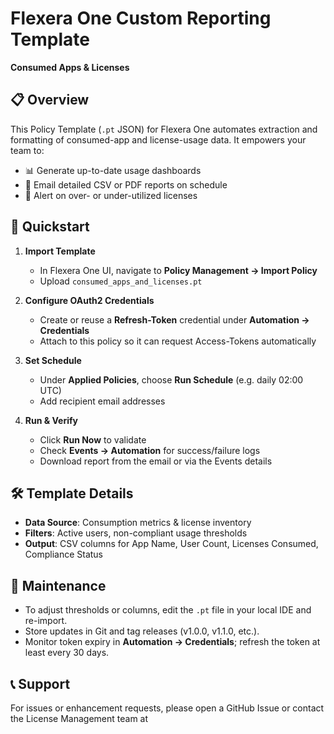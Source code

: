 # Flexera One Custom Reporting Template  
**Consumed Apps & Licenses**

## 📋 Overview  
This Policy Template (`.pt` JSON) for Flexera One automates extraction and formatting of consumed-app and license-usage data. It empowers your team to:

- 📊 Generate up-to-date usage dashboards  
- 📩 Email detailed CSV or PDF reports on schedule  
- 🔔 Alert on over- or under-utilized licenses  

## 🚀 Quickstart

1. **Import Template**  
   - In Flexera One UI, navigate to **Policy Management → Import Policy**  
   - Upload `consumed_apps_and_licenses.pt`  
2. **Configure OAuth2 Credentials**  
   - Create or reuse a **Refresh-Token** credential under **Automation → Credentials**  
   - Attach to this policy so it can request Access-Tokens automatically  
3. **Set Schedule**  
   - Under **Applied Policies**, choose **Run Schedule** (e.g. daily 02:00 UTC)  
   - Add recipient email addresses  

4. **Run & Verify**  
   - Click **Run Now** to validate  
   - Check **Events → Automation** for success/failure logs  
   - Download report from the email or via the Events details  

## 🛠️ Template Details  
- **Data Source**: Consumption metrics & license inventory  
- **Filters**: Active users, non-compliant usage thresholds  
- **Output**: CSV columns for App Name, User Count, Licenses Consumed, Compliance Status  

## 🔄 Maintenance  
- To adjust thresholds or columns, edit the `.pt` file in your local IDE and re-import.  
- Store updates in Git and tag releases (v1.0.0, v1.1.0, etc.).  
- Monitor token expiry in **Automation → Credentials**; refresh the token at least every 30 days.

## 📞 Support  
For issues or enhancement requests, please open a GitHub Issue or contact the License Management team at
